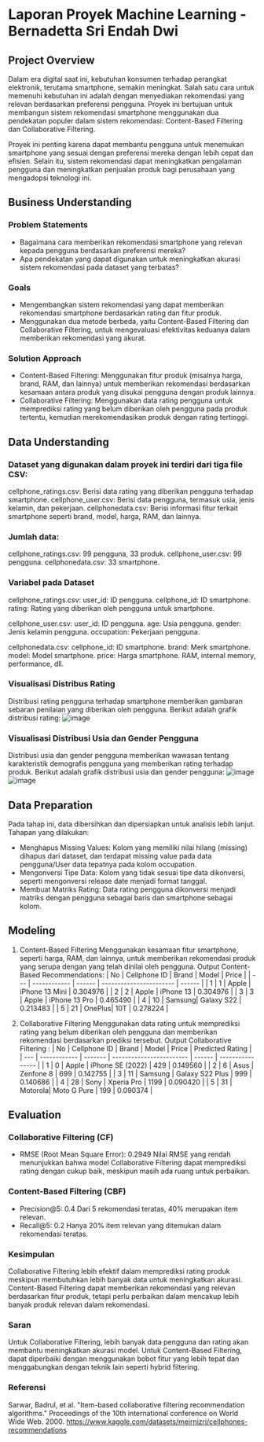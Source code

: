 # Laporan Proyek Machine Learning - Bernadetta Sri Endah Dwi

## Project Overview

Dalam era digital saat ini, kebutuhan konsumen terhadap perangkat elektronik, terutama smartphone, semakin meningkat. Salah satu cara untuk memenuhi kebutuhan ini adalah dengan menyediakan rekomendasi yang relevan berdasarkan preferensi pengguna. Proyek ini bertujuan untuk membangun sistem rekomendasi smartphone menggunakan dua pendekatan populer dalam sistem rekomendasi: Content-Based Filtering dan Collaborative Filtering.

Proyek ini penting karena dapat membantu pengguna untuk menemukan smartphone yang sesuai dengan preferensi mereka dengan lebih cepat dan efisien. Selain itu, sistem rekomendasi dapat meningkatkan pengalaman pengguna dan meningkatkan penjualan produk bagi perusahaan yang mengadopsi teknologi ini.

## Business Understanding
### Problem Statements
- Bagaimana cara memberikan rekomendasi smartphone yang relevan kepada pengguna berdasarkan preferensi mereka?
- Apa pendekatan yang dapat digunakan untuk meningkatkan akurasi sistem rekomendasi pada dataset yang terbatas?

### Goals
- Mengembangkan sistem rekomendasi yang dapat memberikan rekomendasi smartphone berdasarkan rating dan fitur produk.
- Menggunakan dua metode berbeda, yaitu Content-Based Filtering dan Collaborative Filtering, untuk mengevaluasi efektivitas keduanya dalam memberikan rekomendasi yang akurat.

### Solution Approach
- Content-Based Filtering: Menggunakan fitur produk (misalnya harga, brand, RAM, dan lainnya) untuk memberikan rekomendasi berdasarkan kesamaan antara produk yang disukai pengguna dengan produk lainnya.
- Collaborative Filtering: Menggunakan data rating pengguna untuk memprediksi rating yang belum diberikan oleh pengguna pada produk tertentu, kemudian merekomendasikan produk dengan rating tertinggi.

## Data Understanding
### Dataset yang digunakan dalam proyek ini terdiri dari tiga file CSV:
cellphone_ratings.csv: Berisi data rating yang diberikan pengguna terhadap smartphone.
cellphone_user.csv: Berisi data pengguna, termasuk usia, jenis kelamin, dan pekerjaan.
cellphonedata.csv: Berisi informasi fitur terkait smartphone seperti brand, model, harga, RAM, dan lainnya.

### Jumlah data:
cellphone_ratings.csv: 99 pengguna, 33 produk.
cellphone_user.csv: 99 pengguna.
cellphonedata.csv: 33 smartphone.

### Variabel pada Dataset
cellphone_ratings.csv:
user_id: ID pengguna.
cellphone_id: ID smartphone.
rating: Rating yang diberikan oleh pengguna untuk smartphone.

cellphone_user.csv:
user_id: ID pengguna.
age: Usia pengguna.
gender: Jenis kelamin pengguna.
occupation: Pekerjaan pengguna.

cellphonedata.csv:
cellphone_id: ID smartphone.
brand: Merk smartphone.
model: Model smartphone.
price: Harga smartphone.
RAM, internal memory, performance, dll.

### Visualisasi Distribus Rating
Distribusi rating pengguna terhadap smartphone memberikan gambaran sebaran penilaian yang diberikan oleh pengguna. Berikut adalah grafik distribusi rating:
![image](https://github.com/user-attachments/assets/1c8db077-63e7-4914-a266-44d19a4c837a)

### Visualisasi Distribusi Usia dan Gender Pengguna
Distribusi usia dan gender pengguna memberikan wawasan tentang karakteristik demografis pengguna yang memberikan rating terhadap produk. Berikut adalah grafik distribusi usia dan gender pengguna:
![image](https://github.com/user-attachments/assets/680dec53-f57b-4229-bb20-6ccf61db019f)
![image](https://github.com/user-attachments/assets/6c1c8f1f-bfe1-4163-89a6-62160f2a36a8)


## Data Preparation
Pada tahap ini, data dibersihkan dan dipersiapkan untuk analisis lebih lanjut. Tahapan yang dilakukan:
- Menghapus Missing Values: Kolom yang memiliki nilai hilang (missing) dihapus dari dataset, dan terdapat missing value pada data pengguna/User data tepatnya pada kolom occupation.
- Mengonversi Tipe Data: Kolom yang tidak sesuai tipe data dikonversi, seperti mengonversi release date menjadi format tanggal.
- Membuat Matriks Rating: Data rating pengguna dikonversi menjadi matriks dengan pengguna sebagai baris dan smartphone sebagai kolom.

## Modeling
1. Content-Based Filtering
Menggunakan kesamaan fitur smartphone, seperti harga, RAM, dan lainnya, untuk memberikan rekomendasi produk yang serupa dengan yang telah dinilai oleh pengguna.
Output Content-Based Recommendations:
| No  | Cellphone ID | Brand  | Model                   | Price  |
| --- | ------------ | ------ | ----------------------- | ------ |
| 1   | 1            | Apple  | iPhone 13 Mini           | 0.304976    |
| 2   | 2            | Apple  | iPhone 13                | 0.304976    |
| 3   | 3            | Apple  | iPhone 13 Pro            | 0.465490    |
| 4   | 10           | Samsung| Galaxy S22               | 0.213483    |
| 5   | 21           | OnePlus| 10T                      | 0.278224    |

2. Collaborative Filtering
Menggunakan data rating untuk memprediksi rating yang belum diberikan oleh pengguna dan memberikan rekomendasi berdasarkan prediksi tersebut.
Output Collaborative Filtering :
| No  | Cellphone ID | Brand   | Model                    | Price  | Predicted Rating |
| --- | ------------ | ------- | ------------------------ | ------ | ---------------- |
| 1   | 0            | Apple   | iPhone SE (2022)         | 429    | 0.149560         |
| 2   | 6            | Asus    | Zenfone 8                | 699    | 0.142755         |
| 3   | 11           | Samsung | Galaxy S22 Plus          | 999    | 0.140686         |
| 4   | 28           | Sony    | Xperia Pro               | 1199   | 0.090420         |
| 5   | 31           | Motorola| Moto G Pure              | 199    | 0.090374         |

## Evaluation
### Collaborative Filtering (CF)
- RMSE (Root Mean Square Error): 0.2949
Nilai RMSE yang rendah menunjukkan bahwa model Collaborative Filtering dapat memprediksi rating dengan cukup baik, meskipun masih ada ruang untuk perbaikan.
### Content-Based Filtering (CBF)
- Precision@5: 0.4
Dari 5 rekomendasi teratas, 40% merupakan item relevan.
- Recall@5: 0.2
Hanya 20% item relevan yang ditemukan dalam rekomendasi teratas.

### Kesimpulan
Collaborative Filtering lebih efektif dalam memprediksi rating produk meskipun membutuhkan lebih banyak data untuk meningkatkan akurasi.
Content-Based Filtering dapat memberikan rekomendasi yang relevan berdasarkan fitur produk, tetapi perlu perbaikan dalam mencakup lebih banyak produk relevan dalam rekomendasi.

### Saran
Untuk Collaborative Filtering, lebih banyak data pengguna dan rating akan membantu meningkatkan akurasi model.
Untuk Content-Based Filtering, dapat diperbaiki dengan menggunakan bobot fitur yang lebih tepat dan menggabungkan dengan teknik lain seperti hybrid filtering.

### Referensi 
Sarwar, Badrul, et al. "Item-based collaborative filtering recommendation algorithms." Proceedings of the 10th international conference on World Wide Web. 2000.
https://www.kaggle.com/datasets/meirnizri/cellphones-recommendations
